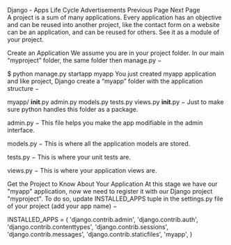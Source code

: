 Django - Apps Life Cycle
Advertisements
 Previous Page Next Page  
A project is a sum of many applications. Every application has an objective and can be reused into another project, like the contact form on a website can be an application, and can be reused for others. See it as a module of your project.

Create an Application
We assume you are in your project folder. In our main “myproject” folder, the same folder then manage.py −

$ python manage.py startapp myapp
You just created myapp application and like project, Django create a “myapp” folder with the application structure −

myapp/
   __init__.py
   admin.py
   models.py
   tests.py
   views.py
__init__.py − Just to make sure python handles this folder as a package.

admin.py − This file helps you make the app modifiable in the admin interface.

models.py − This is where all the application models are stored.

tests.py − This is where your unit tests are.

views.py − This is where your application views are.

Get the Project to Know About Your Application
At this stage we have our "myapp" application, now we need to register it with our Django project "myproject". To do so, update INSTALLED_APPS tuple in the settings.py file of your project (add your app name) −

INSTALLED_APPS = (
   'django.contrib.admin',
   'django.contrib.auth',
   'django.contrib.contenttypes',
   'django.contrib.sessions',
   'django.contrib.messages',
   'django.contrib.staticfiles',
   'myapp',
)